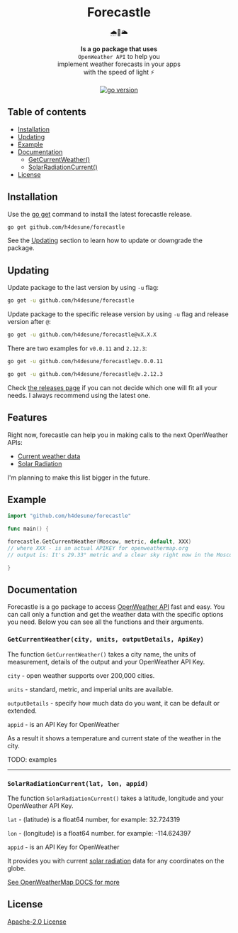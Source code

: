<h1 align="center">Forecastle</h1>
<div align="center"><p>🌧🏰🌥</p></div>
<div align="center"><strong>Is a go package that uses</strong></div>
<div align="center"><code>OpenWeather API</code> to help you</div>
<div align="center">implement weather forecasts in your apps</div>
<div align="center">with the speed of light ⚡️</div>
<br>
<div align="center">
<a href="https://github.com/h4desune/forecastle">
<img src="https://img.shields.io/github/go-mod/go-version/h4desune/forecastle.svg" alt="go version">
</a>
</div>

## Table of contents
- [Installation](#installation)
- [Updating](#updating)
- [Example](#example)
- [Documentation](#documentation) 
  - [GetCurrentWeather()](#getcurrentweathercity-units-outputdetails-apikey)
  - [SolarRadiationCurrent()](#solarradiationcurrentlat-lon-appid)
- [License](#license)

## Installation
Use the [go get](https://golang.org/cmd/go/) command to install the latest forecastle release.
```bash
go get github.com/h4desune/forecastle
```
See the [Updating](#updating) section to learn how to update or downgrade the package.

## Updating

Update package to the last version by using <code>-u</code> flag:
```bash
go get -u github.com/h4desune/forecastle
```

Update package to the specific release version by using <code>-u</code> flag and release version after <code>@</code>:

```bash
go get -u github.com/h4desune/forecastle@vX.X.X
```
There are two examples for <code>v0.0.11</code> and <code>2.12.3</code>:
```bash
go get -u github.com/h4desune/forecastle@v.0.0.11
```
```bash
go get -u github.com/h4desune/forecastle@v.2.12.3
```

Check [the releases page](https://github.com/h4desune/forecastle/releases) if you can not decide which one will fit all your needs. I always recommend using the latest one.

## Features

Right now, forecastle can help you in making calls to the next OpenWeather APIs:
- [Current weather data](https://openweathermap.org/current)
- [Solar Radiation](https://openweathermap.org/api/solar-radiation)

I'm planning to make this list bigger in the future.

## Example

```go
import "github.com/h4desune/forecastle"

func main() {

forecastle.GetCurrentWeather(Moscow, metric, default, XXX)
// where XXX - is an actual APIKEY for openweathermap.org
// output is: It's 29.33° metric and a clear sky right now in the Moscow

}
```

## Documentation

Forecastle is a go package to access [OpenWeather API](https://openweathermap.org/api) fast and easy. You can call only a function and get the weather data with the specific options you need. Below you can see all the functions and their arguments.

### `GetCurrentWeather(city, units, outputDetails, ApiKey)`

The function <code>GetCurrentWeather()</code> takes a city name, the units of measurement, details of the output and your OpenWeather API Key.

<code>city</code> - open weather supports over 200,000 cities.

<code>units</code> - standard, metric, and imperial units are available.

<code>outputDetails</code> - specify how much data do you want, it can be default or extended.

<code>appid</code> - is an API Key for OpenWeather

As a result it shows a temperature and current state of the weather in the city.

TODO: examples


***

### `SolarRadiationCurrent(lat, lon, appid)`

The function <code>SolarRadiationCurrent()</code> takes a latitude, longitude and your OpenWeather API Key.

<code>lat</code> - (latitude) is a float64 number, for example: 32.724319

<code>lon</code> - (longitude) is a float64 number. for example: -114.624397

<code>appid</code> - is an API Key for OpenWeather

It provides you with current [solar radiation](https://www.energy.gov/eere/solar/solar-radiation-basics) data for any coordinates on the globe.

[See OpenWeatherMap DOCS for more](https://openweathermap.org/api/solar-radiation#concept)



## License
[Apache-2.0 License](http://www.apache.org/licenses/LICENSE-2.0)
